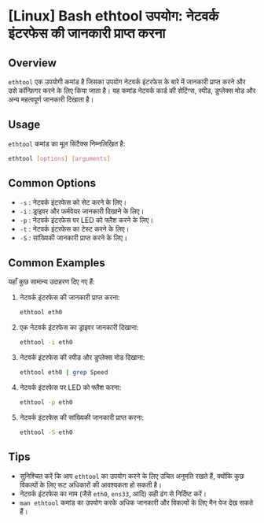 # [Linux] Bash ethtool उपयोग: नेटवर्क इंटरफेस की जानकारी प्राप्त करना

## Overview
`ethtool` एक उपयोगी कमांड है जिसका उपयोग नेटवर्क इंटरफेस के बारे में जानकारी प्राप्त करने और उसे कॉन्फ़िगर करने के लिए किया जाता है। यह कमांड नेटवर्क कार्ड की सेटिंग्स, स्पीड, डुप्लेक्स मोड और अन्य महत्वपूर्ण जानकारी दिखाता है।

## Usage
`ethtool` कमांड का मूल सिंटैक्स निम्नलिखित है:

```bash
ethtool [options] [arguments]
```

## Common Options
- `-s` : नेटवर्क इंटरफेस को सेट करने के लिए।
- `-i` : ड्राइवर और फर्मवेयर जानकारी दिखाने के लिए।
- `-p` : नेटवर्क इंटरफेस पर LED को फ्लैश करने के लिए।
- `-t` : नेटवर्क इंटरफेस का टेस्ट करने के लिए।
- `-S` : सांख्यिकी जानकारी प्राप्त करने के लिए।

## Common Examples
यहाँ कुछ सामान्य उदाहरण दिए गए हैं:

1. नेटवर्क इंटरफेस की जानकारी प्राप्त करना:
   ```bash
   ethtool eth0
   ```

2. एक नेटवर्क इंटरफेस का ड्राइवर जानकारी दिखाना:
   ```bash
   ethtool -i eth0
   ```

3. नेटवर्क इंटरफेस की स्पीड और डुप्लेक्स मोड दिखाना:
   ```bash
   ethtool eth0 | grep Speed
   ```

4. नेटवर्क इंटरफेस पर LED को फ्लैश करना:
   ```bash
   ethtool -p eth0
   ```

5. नेटवर्क इंटरफेस की सांख्यिकी जानकारी प्राप्त करना:
   ```bash
   ethtool -S eth0
   ```

## Tips
- सुनिश्चित करें कि आप `ethtool` का उपयोग करने के लिए उचित अनुमति रखते हैं, क्योंकि कुछ विकल्पों के लिए रूट अधिकारों की आवश्यकता हो सकती है।
- नेटवर्क इंटरफेस का नाम (जैसे `eth0`, `ens33`, आदि) सही ढंग से निर्दिष्ट करें।
- `man ethtool` कमांड का उपयोग करके अधिक जानकारी और विकल्पों के लिए मैन पेज देख सकते हैं।